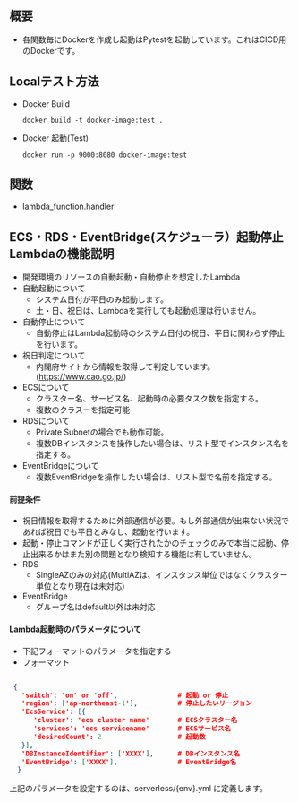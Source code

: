 ## 概要
- 各関数毎にDockerを作成し起動はPytestを起動しています。これはCICD用のDockerです。

## Localテスト方法
- Docker Build
  ``` 
  docker build -t docker-image:test .
  ```
- Docker 起動(Test)
  ``` 
  docker run -p 9000:8080 docker-image:test

  ``` 

## 関数
- lambda_function.handler


## ECS・RDS・EventBridge(スケジューラ）起動停止Lambdaの機能説明  
- 開発環境のリソースの自動起動・自動停止を想定したLambda  
- 自動起動について  
  - システム日付が平日のみ起動します。  
  - 土・日、祝日は、Lambdaを実行しても起動処理は行いません。
- 自動停止について  
  - 自動停止はLambda起動時のシステム日付の祝日、平日に関わらず停止を行います。
- 祝日判定について  
  - 内閣府サイトから情報を取得して判定しています。(https://www.cao.go.jp/)  
- ECSについて  
  - クラスター名、サービス名、起動時の必要タスク数を指定する。  
  - 複数のクラスーを指定可能  
- RDSについて  
  - Private Subnetの場合でも動作可能。  
  - 複数DBインスタンスを操作したい場合は、リスト型でインスタンス名を指定する。  
- EventBridgeについて  
  - 複数EventBridgeを操作したい場合は、リスト型で名前を指定する。  

#### 前提条件
- 祝日情報を取得するために外部通信が必要。もし外部通信が出来ない状況であれば祝日でも平日とみなし、起動を行います。  
- 起動・停止コマンドが正しく実行されたかのチェックのみで本当に起動、停止出来るかはまた別の問題となり検知する機能は有していません。  
- RDS
  - SingleAZのみの対応(MultiAZは、インスタンス単位ではなくクラスター単位となり現在は未対応)  
- EventBridge
  - グループ名はdefault以外は未対応
#### Lambda起動時のパラメータについて
- 下記フォーマットのパラメータを指定する
- フォーマット  
```JSON

 { 
   'switch': 'on' or 'off',               # 起動 or 停止
   'region': ['ap-northeast-1'],          # 停止したいリージョン
   'EcsService': [{
      'cluster': 'ecs cluster name'       # ECSクラスター名
      'services': 'ecs servicename'       # ECSサービス名
      'desiredCount': 2                   # 起動数
   }],
   'DBInstanceIdentifier': ['XXXX'],      # DBインスタンス名
   'EventBridge': ['XXXX'],               # EventBridge名
  }

```
上記のパラメータを設定するのは、serverless/{env}.yml に定義します。
